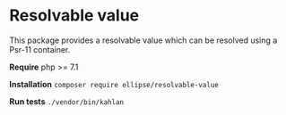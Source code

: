 # Resolvable value

This package provides a resolvable value which can be resolved using a Psr-11 container.

**Require** php >= 7.1

**Installation** `composer require ellipse/resolvable-value`

**Run tests** `./vendor/bin/kahlan`

